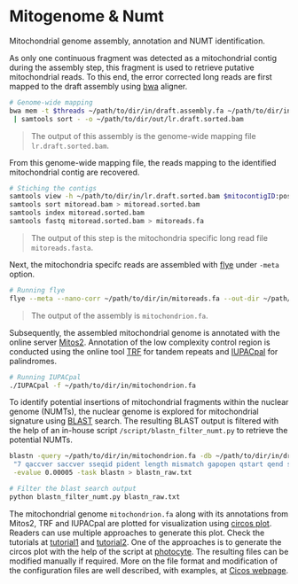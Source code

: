 # Mitogenome & Numt
Mitochondrial genome assembly, annotation and NUMT identification.

As only one continuous fragment was detected as a mitochondrial contig during the assembly step, this fragment is used to retrieve putative mitochondrial reads. To this end, the error corrected long reads are first mapped to the draft assembly using [bwa](https://github.com/lh3/bwa) aligner.
```bash
# Genome-wide mapping
bwa mem -t $threads ~/path/to/dir/in/draft.assembly.fa ~/path/to/dir/in/lr.corrected.fa.gz | samtools view -buS - \
 | samtools sort - -o ~/path/to/dir/out/lr.draft.sorted.bam
```
> The output of this assembly is the genome-wide mapping file `lr.draft.sorted.bam`.

From this genome-wide mapping file, the reads mapping to the identified mitochondrial contig are recovered.
```bash
# Stiching the contigs
samtools view -h ~/path/to/dir/in/lr.draft.sorted.bam $mitocontigID:position > mitoread.bam
samtools sort mitoread.bam > mitoread.sorted.bam
samtools index mitoread.sorted.bam 
samtools fastq mitoread.sorted.bam > mitoreads.fa
```
> The output of this step is the mitochondria specific long read file `mitoreads.fasta`.

Next, the mitochondria specifc reads are assembled with [flye](https://github.com/fenderglass/Flye) under `-meta` option.
```bash
# Running flye
flye --meta --nano-corr ~/path/to/dir/in/mitoreads.fa --out-dir ~/path/to/dir/out/mitochondrion --threads $threads
```
> The output of the assembly is `mitochondrion.fa`.

Subsequently, the assembled mitochondrial genome is annotated with the online server [Mitos2](http://mitos2.bioinf.uni-leipzig.de/index.py). Annotation of the low complexity control region is conducted using the online tool [TRF](https://tandem.bu.edu/trf/trf.html) for tandem repeats and [IUPACpal](https://github.com/steven31415/IUPACpal) for palindromes.
```bash
# Running IUPACpal
./IUPACpal -f ~/path/to/dir/in/mitochondrion.fa
 ```
To identify potential insertions of mitochondrial fragments within the nuclear genome (NUMTs), the nuclear genome is explored for mitochondrial signature using [BLAST](https://blast.ncbi.nlm.nih.gov/Blast.cgi) search. The resulting BLAST output is filtered with the help of an in-house script `/script/blastn_filter_numt.py` to retrieve the potential NUMTs.
```bash
blastn -query ~/path/to/dir/in/mitochondrion.fa -db ~/path/to/dir/in/draft.assembly.fa -outfmt \
 "7 qaccver saccver sseqid pident length mismatch gapopen qstart qend sstart send evalue bitscore qcovs qcovhsp" \
 -evalue 0.00005 -task blastn > blastn_raw.txt

# Filter the blast search output
python blastn_filter_numt.py blastn_raw.txt
```
The mitochondrial genome ```mitochondrion.fa``` along with its annotations from Mitos2, TRF and IUPACpal are plotted for visualization using [circos plot](https://circos.ca/intro/genomic_data/). Readers can use multiple approaches to generate this plot. Check the tutorials at [tutorial1](https://dbsloan.github.io/TS2019/exercises/circos.html) and [tutorial2](https://training.galaxyproject.org/training-material/topics/visualisation/tutorials/circos/tutorial.html). One of the approaches is to generate the circos plot with the help of the script at [photocyte](https://github.com/photocyte/plot_mitochondrial_genome_with_CIRCOS). The resulting files can be modified manually if required. More on the file format and modification of the configuration files are well described, with examples, at [Cicos webpage](https://circos.ca/intro/genomic_data/).

